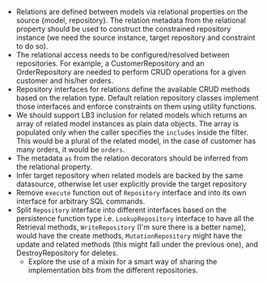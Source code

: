 - Relations are defined between models via relational properties on the source
  {model, repository}. The relation metadata from the relational property should be used to construct the constrained repository instance (we need the source instance, target repository and constraint to do so).
- The relational access needs to be configured/resolved between repositories.
  For example, a CustomerRepository and an OrderRepository are needed to perform
  CRUD operations for a given customer and his/her orders.
- Repository interfaces for relations define the available CRUD methods based on
  the relation type. Default relation repository classes implement those
  interfaces and enforce constraints on them using utility functions.
- We should support LB3 inclusion for related models which returns an array of
  related model instances as plain data objects. The array is populated only
  when the caller specifies the `includes` inside the filter. This would be a
  plural of the related model, in the case of customer has many orders, it would
  be `orders`.
- The metadata `as` from the relation decorators should be inferred from the
  relational property.
- Infer target repository when related models are backed by the same
  datasource, otherwise let user explicitly provide the target repository
- Remove `execute` function out of `Repository` interface and into its own
  interface for arbitrary SQL commands.
- Split `Repository` interface into different interfaces based on the
  persistence function type i.e. `LookupRepository` interface to have all the
  Retrieval methods, `WriteRepository` (I'm sure there is a better name), would
  have the create methods, `MutationRepository` might have the update and
  related methods (this might fall under the previous one), and
  DestroyRepository for deletes.
    - Explore the use of a mixin for a smart way of sharing the implementation
      bits from the different repositories.
